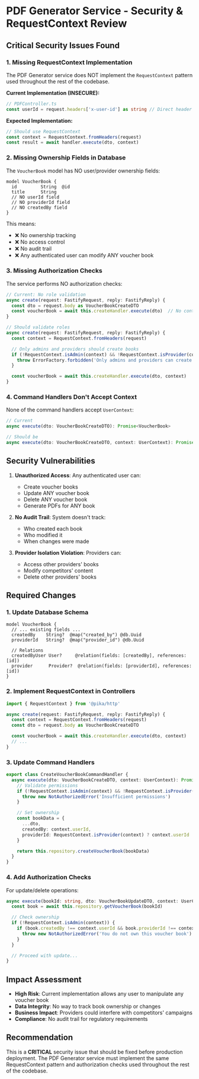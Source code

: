 # PDF Generator Service - Security & RequestContext Review

## Critical Security Issues Found

### 1. Missing RequestContext Implementation

The PDF Generator service does NOT implement the `RequestContext` pattern used throughout the rest of the codebase.

**Current Implementation (INSECURE):**

```typescript
// PDFController.ts
const userId = request.headers['x-user-id'] as string // Direct header access
```

**Expected Implementation:**

```typescript
// Should use RequestContext
const context = RequestContext.fromHeaders(request)
const result = await handler.execute(dto, context)
```

### 2. Missing Ownership Fields in Database

The `VoucherBook` model has NO user/provider ownership fields:

```prisma
model VoucherBook {
  id         String  @id
  title      String
  // NO userId field
  // NO providerId field
  // NO createdBy field
}
```

This means:

- ❌ No ownership tracking
- ❌ No access control
- ❌ No audit trail
- ❌ Any authenticated user can modify ANY voucher book

### 3. Missing Authorization Checks

The service performs NO authorization checks:

```typescript
// Current: No role validation
async create(request: FastifyRequest, reply: FastifyReply) {
  const dto = request.body as VoucherBookCreateDTO
  const voucherBook = await this.createHandler.execute(dto)  // No context!
}

// Should validate roles
async create(request: FastifyRequest, reply: FastifyReply) {
  const context = RequestContext.fromHeaders(request)

  // Only admins and providers should create books
  if (!RequestContext.isAdmin(context) && !RequestContext.isProvider(context)) {
    throw ErrorFactory.forbidden('Only admins and providers can create voucher books')
  }

  const voucherBook = await this.createHandler.execute(dto, context)
}
```

### 4. Command Handlers Don't Accept Context

None of the command handlers accept `UserContext`:

```typescript
// Current
async execute(dto: VoucherBookCreateDTO): Promise<VoucherBook>

// Should be
async execute(dto: VoucherBookCreateDTO, context: UserContext): Promise<VoucherBook>
```

## Security Vulnerabilities

1. **Unauthorized Access**: Any authenticated user can:
   - Create voucher books
   - Update ANY voucher book
   - Delete ANY voucher book
   - Generate PDFs for ANY book

2. **No Audit Trail**: System doesn't track:
   - Who created each book
   - Who modified it
   - When changes were made

3. **Provider Isolation Violation**: Providers can:
   - Access other providers' books
   - Modify competitors' content
   - Delete other providers' books

## Required Changes

### 1. Update Database Schema

```prisma
model VoucherBook {
  // ... existing fields ...
  createdBy    String?  @map("created_by") @db.Uuid
  providerId   String?  @map("provider_id") @db.Uuid

  // Relations
  createdByUser User?     @relation(fields: [createdBy], references: [id])
  provider      Provider?  @relation(fields: [providerId], references: [id])
}
```

### 2. Implement RequestContext in Controllers

```typescript
import { RequestContext } from '@pika/http'

async create(request: FastifyRequest, reply: FastifyReply) {
  const context = RequestContext.fromHeaders(request)
  const dto = request.body as VoucherBookCreateDTO

  const voucherBook = await this.createHandler.execute(dto, context)
  // ...
}
```

### 3. Update Command Handlers

```typescript
export class CreateVoucherBookCommandHandler {
  async execute(dto: VoucherBookCreateDTO, context: UserContext): Promise<VoucherBook> {
    // Validate permissions
    if (!RequestContext.isAdmin(context) && !RequestContext.isProvider(context)) {
      throw new NotAuthorizedError('Insufficient permissions')
    }

    // Set ownership
    const bookData = {
      ...dto,
      createdBy: context.userId,
      providerId: RequestContext.isProvider(context) ? context.userId : undefined,
    }

    return this.repository.createVoucherBook(bookData)
  }
}
```

### 4. Add Authorization Checks

For update/delete operations:

```typescript
async execute(bookId: string, dto: VoucherBookUpdateDTO, context: UserContext): Promise<VoucherBook> {
  const book = await this.repository.getVoucherBook(bookId)

  // Check ownership
  if (!RequestContext.isAdmin(context)) {
    if (book.createdBy !== context.userId && book.providerId !== context.userId) {
      throw new NotAuthorizedError('You do not own this voucher book')
    }
  }

  // Proceed with update...
}
```

## Impact Assessment

- **High Risk**: Current implementation allows any user to manipulate any voucher book
- **Data Integrity**: No way to track book ownership or changes
- **Business Impact**: Providers could interfere with competitors' campaigns
- **Compliance**: No audit trail for regulatory requirements

## Recommendation

This is a **CRITICAL** security issue that should be fixed before production deployment. The PDF Generator service must implement the same RequestContext pattern and authorization checks used throughout the rest of the codebase.
